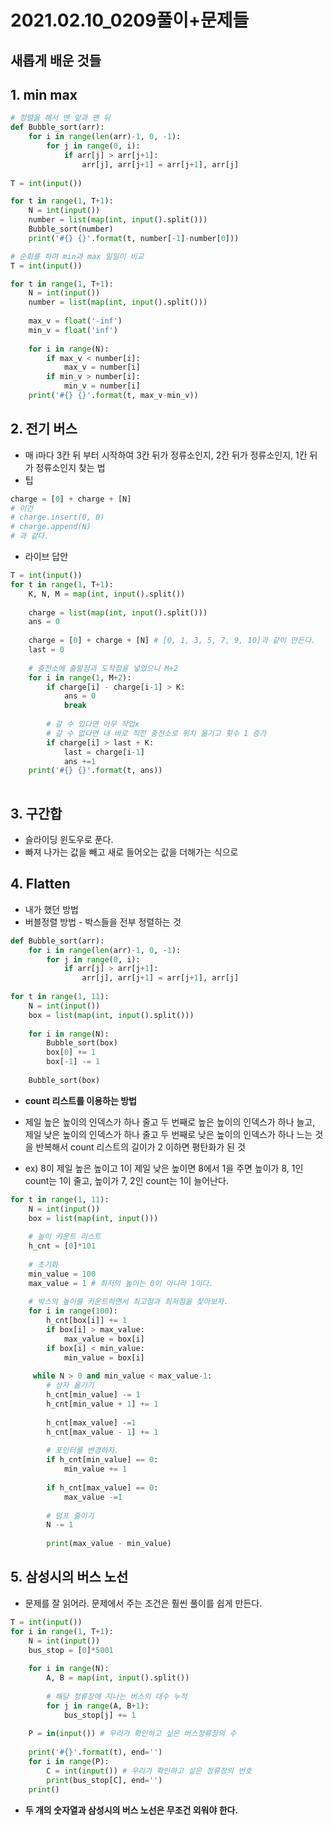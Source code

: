 # 2021.02.10_0209풀이+문제들





## 새롭게 배운 것들



## 1. min max

```python
# 정렬을 해서 맨 앞과 맨 뒤
def Bubble_sort(arr):
    for i in range(len(arr)-1, 0, -1):
        for j in range(0, i):
            if arr[j] > arr[j+1]:
                arr[j], arr[j+1] = arr[j+1], arr[j]
                
T = int(input())

for t in range(1, T+1):
    N = int(input())
    number = list(map(int, input().split()))
    Bubble_sort(number)
    print('#{} {}'.format(t, number[-1]-number[0]))
```

```python
# 순회를 하며 min과 max 일일이 비교
T = int(input())

for t in range(1, T+1):
    N = int(input())
    number = list(map(int, input().split()))
    
    max_v = float('-inf')
    min_v = float('inf')
    
    for i in range(N):
        if max_v < number[i]:
            max_v = number[i]
        if min_v > number[i]:
            min_v = number[i]
    print('#{} {}'.format(t, max_v-min_v))
```







## 2. 전기 버스

+ 매 i마다 3칸 뒤 부터 시작하여 3칸 뒤가 정류소인지, 2칸 뒤가 정류소인지, 1칸 뒤가 정류소인지 찾는 법
+ 팁

```python
charge = [0] + charge + [N]
# 이건
# charge.insert(0, 0)
# charge.append(N)
# 과 같다.
```

+ 라이브 답안

```python 
T = int(input())
for t in range(1, T+1):
    K, N, M = map(int, input().split())
    
    charge = list(map(int, input().split()))
    ans = 0
    
    charge = [0] + charge + [N] # [0, 1, 3, 5, 7, 9, 10]과 같이 만든다.
   	last = 0
    
    # 충전소에 출발점과 도착점을 넣었으니 M+2
    for i in range(1, M+2):
        if charge[i] - charge[i-1] > K:
            ans = 0
            break
        
        # 갈 수 있다면 아무 작업x
        # 갈 수 없다면 내 바로 직전 충전소로 위치 옮기고 횟수 1 증가
        if charge[i] > last + K:
            last = charge[i-1]
            ans +=1
    print('#{} {}'.format(t, ans))
            
```







## 3. 구간합

+ 슬라이딩 윈도우로 푼다.
+ 빠져 나가는 값을 빼고 새로 들어오는 값을 더해가는 식으로







## 4. Flatten

+ 내가 했던 방법
+ 버블정렬 방법 - 박스들을 전부 정렬하는 것

```python
def Bubble_sort(arr):
    for i in range(len(arr)-1, 0, -1):
        for j in range(0, i):
            if arr[j] > arr[j+1]:
                arr[j], arr[j+1] = arr[j+1], arr[j]
                
for t in range(1, 11):
    N = int(input())
    box = list(map(int, input().split()))
    
    for i in range(N):
        Bubble_sort(box)
        box[0] += 1
        box[-1] -= 1
    
    Bubble_sort(box)
```

+ **count 리스트를 이용하는 방법**

+ 제일 높은 높이의 인덱스가 하나 줄고 두 번째로 높은 높이의 인덱스가 하나 늘고, 제일 낮은 높이의 인덱스가 하나 줄고 두 번째로 낮은 높이의 인덱스가 하나 느는 것을 반복해서 count 리스트의 길이가 2 이하면 평탄화가 된 것
+ ex) 8이 제일 높은 높이고 1이 제일 낮은 높이면 8에서 1을 주면 높이가 8, 1인 count는 1이 줄고, 높이가 7, 2인 count는 1이 늘어난다.

```python
for t in range(1, 11):
    N = int(input())
    box = list(map(int, input()))
    
    # 높이 카운트 리스트
    h_cnt = [0]*101
    
    # 초기화
    min_value = 100
    max_value = 1 # 최저의 높이는 0이 아니라 1이다.
    
    # 박스의 높이를 카운트하면서 최고점과 최저점을 찾아보자.
    for i in range(100):
        h_cnt[box[i]] += 1
        if box[i] > max_value:
            max_value = box[i]
        if box[i] < min_value:
            min_value = box[i]
            
     while N > 0 and min_value < max_value-1:
        # 상자 옮기기
        h_cnt[min_value] -= 1
        h_cnt[min_value + 1] += 1
        
        h_cnt[max_value] -=1
        h_cnt[max_value - 1] += 1
        
        # 포인터를 변경하자.
        if h_cnt[min_value] == 0:
            min_value += 1
            
        if h_cnt[max_value] == 0:
            max_value -=1
        
        # 덤프 줄이기
        N -= 1
        
        print(max_value - min_value)
```







## 5. 삼성시의 버스 노선

+ 문제를 잘 읽어라. 문제에서 주는 조건은 훨씬 풀이를 쉽게 만든다.

```python
T = int(input())
for i in range(1, T+1):
    N = int(input())
    bus_stop = [0]*5001
    
    for i in range(N):
        A, B = map(int, input().split())
        
        # 해당 정류장에 지나는 버스의 대수 누적
        for j in range(A, B+1):
            bus_stop[j] += 1
            
    P = in(input()) # 우리가 확인하고 싶은 버스정류장의 수
    
    print('#{}'.format(t), end='')
    for i in range(P):
        C = int(input()) # 우리가 확인하고 싶은 정류장의 번호
        print(bus_stop[C], end='')
    print()
```

+ **두 개의 숫자열과 삼성시의 버스 노선은 무조건 외워야 한다.**